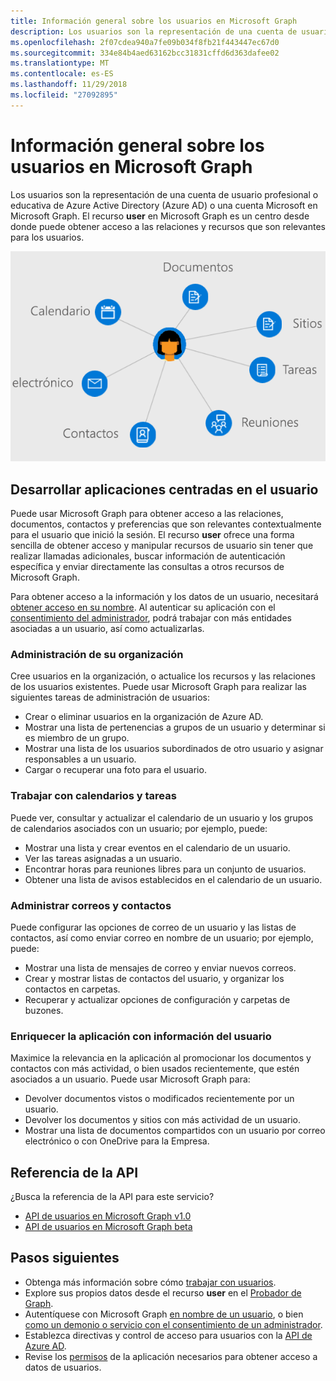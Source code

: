 ```yaml
---
title: Información general sobre los usuarios en Microsoft Graph
description: Los usuarios son la representación de una cuenta de usuario profesional o educativa de Azure Active Directory (Azure AD) o una cuenta Microsoft en Microsoft Graph. El recurso **user** en Microsoft Graph es un centro desde donde puede obtener acceso a las relaciones y recursos que son relevantes para los usuarios.
ms.openlocfilehash: 2f07cdea940a7fe09b034f8fb21f443447ec67d0
ms.sourcegitcommit: 334e84b4aed63162bcc31831cffd6d363dafee02
ms.translationtype: MT
ms.contentlocale: es-ES
ms.lasthandoff: 11/29/2018
ms.locfileid: "27092895"
---
```

# <a name="overview-of-users-in-microsoft-graph"></a>Información general sobre los usuarios en Microsoft Graph

Los usuarios son la representación de una cuenta de usuario profesional o educativa de Azure Active Directory (Azure AD) o una cuenta Microsoft en Microsoft Graph. El recurso **user** en Microsoft Graph es un centro desde donde puede obtener acceso a las relaciones y recursos que son relevantes para los usuarios.

![Diagrama donde se muestra un usuario conectado a un calendario, correo electrónico, contactos, reuniones, tareas, sitios y documentos](images/users.png)

## <a name="develop-user-centric-applications"></a>Desarrollar aplicaciones centradas en el usuario

Puede usar Microsoft Graph para obtener acceso a las relaciones, documentos, contactos y preferencias que son relevantes contextualmente para el usuario que inició la sesión. El recurso **user** ofrece una forma sencilla de obtener acceso y manipular recursos de usuario sin tener que realizar llamadas adicionales, buscar información de autenticación específica y enviar directamente las consultas a otros recursos de Microsoft Graph.

Para obtener acceso a la información y los datos de un usuario, necesitará [obtener acceso en su nombre](auth-v2-user.md). Al autenticar su aplicación con el [consentimiento del administrador](permissions-reference.md), podrá trabajar con más entidades asociadas a un usuario, así como actualizarlas.

### <a name="manage-your-organization"></a>Administración de su organización

Cree usuarios en la organización, o actualice los recursos y las relaciones de los usuarios existentes. Puede usar Microsoft Graph para realizar las siguientes tareas de administración de usuarios: 

- Crear o eliminar usuarios en la organización de Azure AD.
- Mostrar una lista de pertenencias a grupos de un usuario y determinar si es miembro de un grupo.
- Mostrar una lista de los usuarios subordinados de otro usuario y asignar responsables a un usuario.
- Cargar o recuperar una foto para el usuario.

### <a name="work-with-calendars-and-tasks"></a>Trabajar con calendarios y tareas

Puede ver, consultar y actualizar el calendario de un usuario y los grupos de calendarios asociados con un usuario; por ejemplo, puede:

- Mostrar una lista y crear eventos en el calendario de un usuario.
- Ver las tareas asignadas a un usuario.
- Encontrar horas para reuniones libres para un conjunto de usuarios.
- Obtener una lista de avisos establecidos en el calendario de un usuario.

### <a name="administer-mail-and-handle-contacts"></a>Administrar correos y contactos

Puede configurar las opciones de correo de un usuario y las listas de contactos, así como enviar correo en nombre de un usuario; por ejemplo, puede:

- Mostrar una lista de mensajes de correo y enviar nuevos correos.
- Crear y mostrar listas de contactos del usuario, y organizar los contactos en carpetas.
- Recuperar y actualizar opciones de configuración y carpetas de buzones.

### <a name="enrich-your-app-with-user-insights"></a>Enriquecer la aplicación con información del usuario

Maximice la relevancia en la aplicación al promocionar los documentos y contactos con más actividad, o bien usados recientemente, que estén asociados a un usuario. Puede usar Microsoft Graph para:

- Devolver documentos vistos o modificados recientemente por un usuario.
- Devolver los documentos y sitios con más actividad de un usuario.
- Mostrar una lista de documentos compartidos con un usuario por correo electrónico o con OneDrive para la Empresa.

## <a name="api-reference"></a>Referencia de la API
¿Busca la referencia de la API para este servicio?

- [API de usuarios en Microsoft Graph v1.0](/graph/api/resources/users?view=graph-rest-1.0)
- [API de usuarios en Microsoft Graph beta](/graph/api/resources/users?view=graph-rest-beta)

## <a name="next-steps"></a>Pasos siguientes

- Obtenga más información sobre cómo [trabajar con usuarios](/graph/api/resources/users?view=graph-rest-1.0).
- Explore sus propios datos desde el recurso **user** en el [Probador de Graph](https://developer.microsoft.com/graph/graph-explorer).
- Autentíquese con Microsoft Graph [en nombre de un usuario](auth-v2-user.md), o bien [como un demonio o servicio con el consentimiento de un administrador](auth-v2-service.md).
- Establezca directivas y control de acceso para usuarios con la [API de Azure AD](/graph/api/resources/azure-ad-overview?view=graph-rest-1.0).
- Revise los [permisos](permissions-reference.md) de la aplicación necesarios para obtener acceso a datos de usuarios. 
<!-- This isn't really a next step; let's remove to keep the list of links concise.>
- Stay up to date with Microsoft Graph [changelog](changelog.md).
-->

